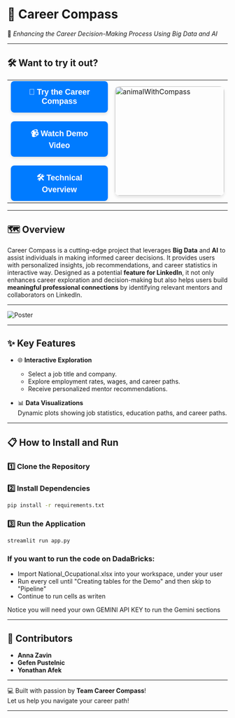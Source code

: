 # 🧭 **Career Compass**
🌟 *Enhancing the Career Decision-Making Process Using Big Data and AI*  

---
## 🛠️ **Want to try it out?**

<table>
  <tr>
    <td>
      <div style="display: flex; flex-direction: column; gap: 20px;">
        <a href="https://career-compass-3738544368441327.7.azure.databricksapps.com/#career-compass" style="text-decoration: none;">
          <button style="background-color: #007BFF; color: white; border: none; padding: 15px 30px; border-radius: 8px; font-size: 18px; font-weight: bold; cursor: pointer; box-shadow: 0 4px 6px rgba(0, 0, 0, 0.1); width: 100%;">🌟 Try the Career Compass</button>
        </a>
        <a href="https://vimeo.com/1053457943/3014490fc9?share=copy" style="text-decoration: none;">
          <button style="background-color: #007BFF; color: white; border: none; padding: 15px 30px; border-radius: 8px; font-size: 18px; font-weight: bold; cursor: pointer; box-shadow: 0 4px 6px rgba(0, 0, 0, 0.1); width: 100%;">📹 Watch Demo Video</button>
        </a>
        <a href="https://vimeo.com/1054177858/66fe4f3f9c?share=copy" style="text-decoration: none;">
          <button style="background-color: #007BFF; color: white; border: none; padding: 15px 30px; border-radius: 8px; font-size: 18px; font-weight: bold; cursor: pointer; box-shadow: 0 4px 6px rgba(0, 0, 0, 0.1); width: 100%;">🛠️ Technical Overview</button>
        </a>
      </div>
    </td>
    <td>
      <img src="https://github.com/user-attachments/assets/006facb7-fba8-4d6d-a829-6254837d63f6" alt="animalWithCompass" width="250" style="border-radius: 10px; box-shadow: 0 4px 6px rgba(0, 0, 0, 0.1);"/>
    </td>
  </tr>
</table>

---
## 🗺️ **Overview**

Career Compass is a cutting-edge project that leverages **Big Data** and **AI** to assist individuals in making informed career decisions. It provides users with personalized insights, job recommendations, and career statistics in interactive way. Designed as a potential **feature for LinkedIn**, it not only enhances career exploration and decision-making but also helps users build **meaningful professional connections** by identifying relevant mentors and collaborators on LinkedIn.

---

![Poster](https://github.com/user-attachments/assets/68b18904-cce3-4034-9997-091e3b773f0f)

---

## ✨ **Key Features**
  
- 🌐 **Interactive Exploration**  
  - Select a job title and company.
  - Explore employment rates, wages, and career paths.
  - Receive personalized mentor recommendations.

- 📊 **Data Visualizations**  
  Dynamic plots showing job statistics, education paths, and career paths.

---

## 📋 **How to Install and Run**

### 1️⃣ Clone the Repository

### 2️⃣ Install Dependencies
```bash
pip install -r requirements.txt
```

### 3️⃣ Run the Application
```bash
streamlit run app.py
```
### If you want to run the code on DadaBricks:
- Import National_Ocupational.xlsx into your workspace, under your user
- Run every cell until "Creating tables for the Demo" and then skip to "Pipeline"
- Continue to run cells as writen

Notice you will need your own GEMINI API KEY to run the Gemini sections

---

## 🌟 **Contributors**

- **Anna Zavin**  
- **Gefen Pustelnic**  
- **Yonathan Afek**  

---

💻 Built with passion by **Team Career Compass**!  
Let us help you navigate your career path!  

--- 
